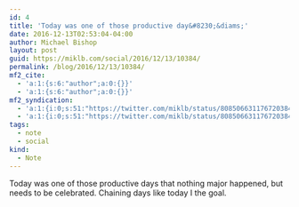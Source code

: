 ```yaml
---
id: 4
title: 'Today was one of those productive day&#8230;&diams;'
date: 2016-12-13T02:53:04-04:00
author: Michael Bishop
layout: post
guid: https://miklb.com/social/2016/12/13/10384/
permalink: /blog/2016/12/13/10384/
mf2_cite:
  - 'a:1:{s:6:"author";a:0:{}}'
  - 'a:1:{s:6:"author";a:0:{}}'
mf2_syndication:
  - 'a:1:{i:0;s:51:"https://twitter.com/miklb/status/808506631176720384";}'
  - 'a:1:{i:0;s:51:"https://twitter.com/miklb/status/808506631176720384";}'
tags:
  - note
  - social
kind:
  - Note
---
```

<p>Today was one of those productive days that nothing major happened, but needs to be celebrated. Chaining days like today I the goal.</p>